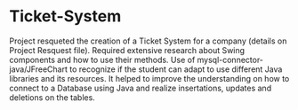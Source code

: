 # Ticket-System
Project resqueted the creation of a Ticket System for a company (details on Project Resquest file).
Required extensive research about Swing components and how to use their methods.
Use of mysql-connector-java/JFreeChart to recognize if the student can adapt to use different Java libraries and its resources. It helped to improve the understanding on how to connect to a Database using Java and realize insertations, updates and deletions on the tables.
